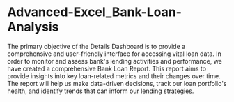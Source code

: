 # Advanced-Excel_Bank-Loan-Analysis
The primary objective of the Details Dashboard is to provide a comprehensive and user-friendly interface for accessing vital loan data. In order to monitor and assess bank's lending activities and performance, we have created a comprehensive Bank Loan Report. This report aims to provide insights into key loan-related metrics and their changes over time. The report will help us make data-driven decisions, track our loan portfolio's health, and identify trends that can inform our lending strategies.
